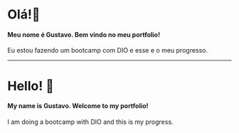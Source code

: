 # Olá!:wave:

#### Meu nome é Gustavo. Bem vindo no meu portfolio!

Eu estou fazendo um bootcamp com DIO e esse e o meu progresso.



________

# Hello! :wave:

#### My name is Gustavo. Welcome to my portfolio!

I am doing a bootcamp with DIO and this is my progress.
